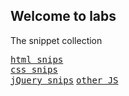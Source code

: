 ## Welcome to labs

The snippet collection

<a href="html" style="font-family:Monospace;">html snips</a><br />
<a href="css" style="font-family:Monospace;">css snips</a><br />
<a href="js/jquery" style="font-family:Monospace;">jQuery snips</a>
<a href="js" style="font-family:Monospace">other JS</a>

